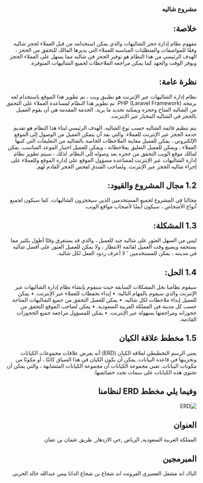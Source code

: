 <div dir="rtl">

### مشروع شاليه

## خلاصة:
مفهوم نظام إدارة حجز الشاليهات والذي يمكن استخدامه من قبل العملاء لحجز شاليه وفقًا للمواصفات والمتطلبات المناسبة للعملاء التي يديرها المالك للتحقق من الحجز ،
الهدف الرئيسي من هذا النظام هو توفير الحجز في شاليه مما يسهل على العملاء الحجز ويوفر الوقت والجهد كما يمكن مراجعة الملاحظات لجميع الشاليهات المتوفرة.

## نظرة عامة:

نظام إدارة الشاليهات عبر الإنترنت هو تطبيق ويب ، تم تطوير هذا الموقع باستخدام لغة برمجة PHP (Laravel Framework).
تم تطوير هذا النظام لمساعدة العملاء على التحقق من الشاليه المتاح وحجزه ويمكنه تحديد ما يريد.
الخدمة المقدمة هي أن يقوم العميل بالحجز في الشاليه المختار عبر الإنترنت.

يتم تنظيم قائمة الشاليه حسب نوع الشاليه.
الهدف الرئيسي لبناء هذا النظام هو تقديم خدمة الحجز عبر الإنترنت للعملاء.
والتي بعد أن يتمكن العميل من الوصول إلى الموقع الإلكتروني ، يمكن للعميل معاينة الملاحظات الخاصة بالشاليه من التعليقات التي كتبها العملاء ، ويمكن للعميل التعليق بملاحظاته ، ويمكن للعميل اختيار الموعد المناسب. يمكن لمالك موقع الويب التحقق من حجزه بعد وصوله إلى النظام.
لذلك ، سيتم تطوير نظام إدارة الشاليهات عبر الإنترنت لمساعدة مسؤول الموقع على إدارة الموقع وللعملاء على إجراء شاليه الحجز عبر الإنترنت. ولصاحب الفندق لفحص الحجز القادم لهم.

## 1.2 مجال المشروع والقيود:
مجالنا في المشروع لجميع المستخدمين الذين سيحجزون الشاليهات. كما سيكون لجميع أنواع الأشخاص ، سيكون أيضًا لأصحاب مواقع الويب.

## 1.3 المشكلة:
ليس من السهل العثور على شاليه جيد للعميل ، والذي قد يستغرق وقتًا أطول بكثير مما يستحقه ويضيع وقت العميل لقائمة الانتظار ، ولا يمكن للعميل العثور على أفضل شاليه في مدينته ، يمكن للمستخدمين ' لا أعرف ردود الفعل لكل شاليه.

## 1.4 الحل:
سيقوم نظامنا بحل المشكلات السابقة حيث سنقوم بإنشاء نظام إدارة الشاليهات عبر الإنترنت والذي سيقوم بالمهام التالية:
• إبداء تحفظات للعملاء عبر الإنترنت.
• يمكن للعميل إبداء ملاحظات لكل شاليه.
• يمكن للعميل التحقق من جميع الشاليهات المتاحة حسب كل مدينة في المملكة العربية السعودية.
• يمكن لصاحب الموقع التحقق من حجوزاته ومراجعتها بسهولة عبر الإنترنت.
• يمكن للمسؤول مراجعة جميع الحجوزات القادمة.

## 1.5 مخطط علاقة الكيان
يعني الرسم التخطيطي لعلاقة الكيان (ERD) أنه يعرض علاقات مجموعات الكيانات وتخزينها في قاعدة البيانات. يمكن أن يكون الكيان في هذا السياق كائنًا ، أو مكونًا من مكونات البيانات. تعني مجموعة الكيانات أن مجموعة الكيانات المتشابهة ، والتي يمكن أن تحتوي هذه الكيانات على سمات تحدد خصائصها.

## وفيما يلي مخطط ERD لنظامنا

<img src="\chalet\database\ERD.png" alt="ERD">

## العنوان
المملكة العربية السعودية, الرياض ,حي الازدهار, طريق عثمان بن عفان

## المبرمجين
الباك اند مشعل العسيري
الفرونت اند شجاع بن شجاع
الداتا بيس عبدالله خالد الحربي
